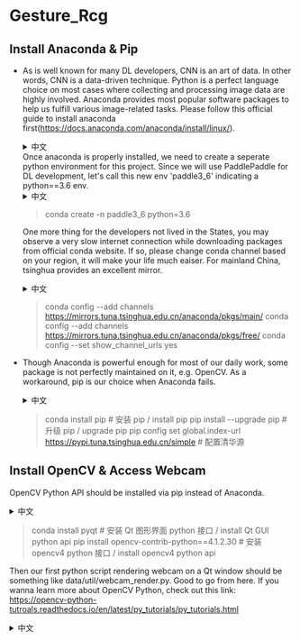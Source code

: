 # Gesture_Rcg
## Install Anaconda & Pip
+ As is well known for many DL developers, CNN is an art of data. In other words, CNN is a data-driven technique. Python is a perfect language choice on most cases where collecting and processing image data are highly involved. Anaconda provides most popular software packages to help us fulfill various image-related tasks. Please follow this official guide to install anaconda first(https://docs.anaconda.com/anaconda/install/linux/).
  <details>
  <summary>中文</summary>
  众所周知深度学习是一门数据驱动的技术，我们在这个项目里选择使用 Python 进行大多数的图像处理工作。Anaconda 作为一个管理 Python 环境的工具，在未来的很多任务中，我们会很依赖它提供的帮助。请先依照官方指南完成 Anaconda 安装工作。
  </details>
  Once anaconda is properly installed, we need to create a seperate python environment for this project. Since we will use PaddlePaddle for DL development, let's call this new env 'paddle3_6' indicating a python==3.6 env.
  <details>
  <summary>中文</summary>
  当 Anaconda 安装完成后，我们需要为该项目创建一个虚拟环境，就叫它 paddle3_6 吧。
  </details>

  > conda create -n paddle3_6 python=3.6

  One more thing for the developers not lived in the States, you may observe a very slow internet connection while downloading packages from official conda website. If so, please change conda channel based on your region, it will make your life much eaiser. For mainland China, tsinghua provides an excellent mirror.  
  <details>
  <summary>中文</summary>
  对于居住在大陆的同学们，conda 的官方网站速度实在令人头大，可以考虑清华镜像源，但是清华源也会被关停，记得2019年就关过，现在能用就用，节约时间。
  </details>

  > conda config --add channels https://mirrors.tuna.tsinghua.edu.cn/anaconda/pkgs/main/
  > conda config --add channels https://mirrors.tuna.tsinghua.edu.cn/anaconda/pkgs/free/
  > conda config --set show_channel_urls yes

+ Though Anaconda is powerful enough for most of our daily work, some package is not perfectly maintained on it, e.g. OpenCV. As a workaround, pip is our choice when Anaconda fails.
  <details>
  <summary>中文</summary>
  虽然 Anaconda 提供了不错的 python 包管理安装环境，但是有些软件的版本目前维护的依旧不是很周全。比如我们亲爱的 OpenCV.所以需要 pip 工具作为 Anaconda 的辅助，来安装缺失的依赖。同样的我们也需要清华镜像保证稳定的下载速度。
  </details>

  > conda install pip # 安装 pip / install pip
  > pip install --upgrade pip # 升级 pip / upgrade pip
  > pip config set global.index-url https://pypi.tuna.tsinghua.edu.cn/simple # 配置清华源
## Install OpenCV & Access Webcam
OpenCV Python API should be installed via pip instead of Anaconda.
<details>
<summary>中文</summary>
请使用 pip 安装 OpenCV 的 contrib 版本（contrib 功能比较全）。
</details>

> conda install pyqt # 安装 Qt 图形界面 python 接口 / install Qt GUI python api
> pip install opencv-contrib-python==4.1.2.30 # 安装 opencv4 python 接口 / install opencv4 python api

Then our first python script rendering webcam on a Qt window should be something like data/util/webcam_render.py. Good to go from here. If you wanna learn more about OpenCV Python, check out this link: https://opencv-python-tutroals.readthedocs.io/en/latest/py_tutorials/py_tutorials.html
<details>
<summary>中文</summary>
OpenCV 的 Python 接口安装结束后需要测试一下，那就打开一个摄像头吧！更多的 OpenCV Python 接口使用请看 https://opencv-python-tutroals.readthedocs.io/en/latest/py_tutorials/py_tutorials.html
</details>
